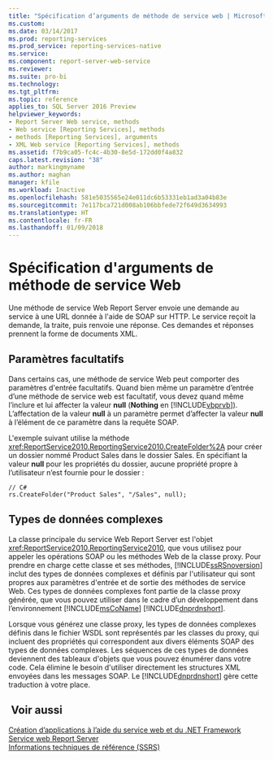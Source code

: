 ```yaml
---
title: "Spécification d’arguments de méthode de service web | Microsoft Docs"
ms.custom: 
ms.date: 03/14/2017
ms.prod: reporting-services
ms.prod_service: reporting-services-native
ms.service: 
ms.component: report-server-web-service
ms.reviewer: 
ms.suite: pro-bi
ms.technology: 
ms.tgt_pltfrm: 
ms.topic: reference
applies_to: SQL Server 2016 Preview
helpviewer_keywords:
- Report Server Web service, methods
- Web service [Reporting Services], methods
- methods [Reporting Services], arguments
- XML Web service [Reporting Services], methods
ms.assetid: f7b9ca05-fc4c-4b30-8e5d-172dd0f4a832
caps.latest.revision: "38"
author: markingmyname
ms.author: maghan
manager: kfile
ms.workload: Inactive
ms.openlocfilehash: 581e5035565e24e011dc6b53331eb1ad3a04b83e
ms.sourcegitcommit: 7e117bca721d008ab106bbfede72f649d3634993
ms.translationtype: HT
ms.contentlocale: fr-FR
ms.lasthandoff: 01/09/2018
---
```

# <a name="supplying-web-service-method-arguments"></a>Spécification d'arguments de méthode de service Web
  Une méthode de service Web Report Server envoie une demande au service à une URL donnée à l'aide de SOAP sur HTTP. Le service reçoit la demande, la traite, puis renvoie une réponse. Ces demandes et réponses prennent la forme de documents XML.  
  
## <a name="optional-parameters"></a>Paramètres facultatifs  
 Dans certains cas, une méthode de service Web peut comporter des paramètres d'entrée facultatifs. Quand bien même un paramètre d’entrée d’une méthode de service web est facultatif, vous devez quand même l’inclure et lui affecter la valeur **null** (**Nothing** en [!INCLUDE[vbprvb](../../../includes/vbprvb-md.md)]). L’affectation de la valeur **null** à un paramètre permet d’affecter la valeur **null** à l’élément de ce paramètre dans la requête SOAP.  
  
 L'exemple suivant utilise la méthode <xref:ReportService2010.ReportingService2010.CreateFolder%2A> pour créer un dossier nommé Product Sales dans le dossier Sales. En spécifiant la valeur **null** pour les propriétés du dossier, aucune propriété propre à l’utilisateur n’est fournie pour le dossier :  
  
```  
// C#  
rs.CreateFolder("Product Sales", "/Sales", null);  
```  
  
## <a name="complex-data-types"></a>Types de données complexes  
 La classe principale du service Web Report Server est l'objet <xref:ReportService2010.ReportingService2010>, que vous utilisez pour appeler les opérations SOAP ou les méthodes Web de la classe proxy. Pour prendre en charge cette classe et ses méthodes, [!INCLUDE[ssRSnoversion](../../../includes/ssrsnoversion-md.md)] inclut des types de données complexes et définis par l'utilisateur qui sont propres aux paramètres d'entrée et de sortie des méthodes de service Web. Ces types de données complexes font partie de la classe proxy générée, que vous pouvez utiliser dans le cadre d’un développement dans l’environnement [!INCLUDE[msCoName](../../../includes/msconame-md.md)] [!INCLUDE[dnprdnshort](../../../includes/dnprdnshort-md.md)].  
  
 Lorsque vous générez une classe proxy, les types de données complexes définis dans le fichier WSDL sont représentés par les classes du proxy, qui incluent des propriétés qui correspondent aux divers éléments SOAP des types de données complexes. Les séquences de ces types de données deviennent des tableaux d'objets que vous pouvez énumérer dans votre code. Cela élimine le besoin d'utiliser directement les structures XML envoyées dans les messages SOAP. Le [!INCLUDE[dnprdnshort](../../../includes/dnprdnshort-md.md)] gère cette traduction à votre place.  
  
## <a name="see-also"></a> Voir aussi  
 [Création d’applications à l’aide du service web et du .NET Framework](../../../reporting-services/report-server-web-service/net-framework/building-applications-using-the-web-service-and-the-net-framework.md)   
 [Service web Report Server](../../../reporting-services/report-server-web-service/report-server-web-service.md)   
 [Informations techniques de référence &#40;SSRS&#41;](../../../reporting-services/technical-reference-ssrs.md)  
  
  
